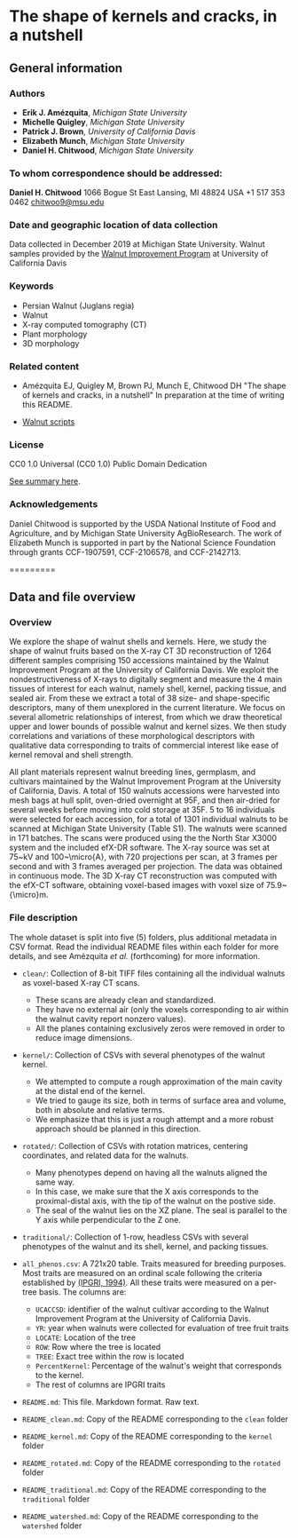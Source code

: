 # The shape of kernels and cracks, in a nutshell

## General information

### Authors

- **Erik J. Amézquita**, _Michigan State University_
- **Michelle Quigley**, _Michigan State University_
- **Patrick J. Brown**, _University of California Davis_
- **Elizabeth Munch**, _Michigan State University_
- **Daniel H. Chitwood**, _Michigan State University_

### To whom correspondence should be addressed:

**Daniel H. Chitwood**
1066 Bogue St
East Lansing, MI 48824
USA
+1 517 353 0462
chitwoo9@msu.edu

### Date and geographic location of data collection

Data collected in December 2019 at Michigan State University. Walnut samples provided by the [Walnut Improvement Program](https://fruitsandnuts.ucdavis.edu/collaborators/california-walnut-board/reports) at University of California Davis

### Keywords

- Persian Walnut (Juglans regia)
- Walnut
- X-ray computed tomography (CT)
- Plant morphology
- 3D morphology

### Related content

- Amézquita EJ, Quigley M, Brown PJ, Munch E, Chitwood DH "The shape of kernels and cracks, in a nutshell" In preparation at the time of writing this README.

- [Walnut scripts](https://github.com/amezqui3/walnut_tda)

### License

CC0 1.0 Universal (CC0 1.0)
Public Domain Dedication 

[See summary here](https://creativecommons.org/publicdomain/zero/1.0/).

### Acknowledgements

Daniel Chitwood is supported by the USDA National Institute of Food and Agriculture, and by Michigan State University AgBioResearch. The work of Elizabeth Munch is supported in part by the National Science Foundation through grants CCF-1907591, CCF-2106578, and CCF-2142713.

=========

## Data and file overview

### Overview

We explore the shape of walnut shells and kernels. Here, we study the shape of walnut fruits based on the X-ray CT 3D reconstruction of 1264 different samples comprising 150 accessions maintained by the Walnut Improvement Program at the University of California Davis. We exploit the nondestructiveness of X-rays to digitally segment and measure the 4 main tissues of interest for each walnut, namely shell, kernel, packing tissue, and sealed air. From these we extract a total of 38 size- and shape-specific descriptors, many of them unexplored in the current literature. We focus on several allometric relationships of interest, from which we draw theoretical upper and lower bounds of possible walnut and kernel sizes. We then study correlations and variations of these morphological descriptors with qualitative data corresponding to traits of commercial interest like ease of kernel removal and shell strength.

All plant materials represent walnut breeding lines, germplasm, and cultivars maintained by the Walnut Improvement Program at the University of California, Davis. A total of 150 walnuts accessions were harvested into mesh bags at hull split, oven-dried overnight at 95F, and then air-dried for several weeks before moving into cold storage at 35F. 5 to 16 individuals were selected for each accession, for a total of 1301 individual walnuts to be scanned at Michigan State University (Table S1). The walnuts were scanned in 171 batches. The scans were produced using the the North Star X3000 system and the included efX-DR software. The X-ray source was set at 75~kV and 100~\micro{A}, with 720 projections per scan, at 3 frames per second and with 3 frames averaged per projection. The data was obtained in continuous mode. The 3D X-ray CT reconstruction was computed with the efX-CT software, obtaining voxel-based images with voxel size of 75.9~{\micro}m.

### File description

The whole dataset is split into five (5) folders, plus additional metadata in CSV format. Read the individual README files within each folder for more details, and see Amézquita _et al._ (forthcoming) for more information.

- `clean/`: Collection of 8-bit TIFF files containing all the individual walnuts as voxel-based X-ray CT scans. 
    - These scans are already clean and standardized. 
    - They have no external air (only the voxels corresponding to air within the walnut cavity report nonzero values). 
    - All the planes containing exclusively zeros were removed in order to reduce image dimensions.
    
- `kernel/`: Collection of CSVs with several phenotypes of the walnut kernel. 
    - We attempted to compute a rough approximation of the main cavity at the distal end of the kernel. 
    - We tried to gauge its size, both in terms of surface area and volume, both in absolute and relative terms. 
    - We emphasize that this is just a rough attempt and a more robust approach should be planned in this direction.
    
- `rotated/`: Collection of CSVs with rotation matrices, centering coordinates, and related data for the walnuts. 
    - Many phenotypes depend on having all the walnuts aligned the same way. 
    - In this case, we make sure that the X axis corresponds to the proximal-distal axis, with the tip of the walnut on the postive side. 
    - The seal of the walnut lies on the XZ plane. The seal is parallel to the Y axis while perpendicular to the Z one. 
    
- `traditional/`: Collection of 1-row, headless CSVs with several phenotypes of the walnut and its shell, kernel, and packing tissues.

- `all_phenos.csv`: A 721x20 table. Traits measured for breeding purposes. Most traits are measured on an ordinal scale following the criteria established by [(IPGRI, 1994)](https://cgspace.cgiar.org/handle/10568/73159). All these traits were measured on a per-tree basis. The columns are:
    - `UCACCSD`: identifier of the walnut cultivar according to the Walnut Improvement Program at the University of California Davis.
    - `YR`: year when walnuts were collected for evaluation of tree fruit traits
    - `LOCATE`: Location of the tree
    - `ROW`: Row where the tree is located
    - `TREE`: Exact tree within the row is located
    - `PercentKernel`: Percentage of the walnut's weight that corresponds to the kernel.
    - The rest of columns are IPGRI traits

- `README.md`: This file. Markdown format. Raw text.

- `README_clean.md`: Copy of the README corresponding to the `clean` folder

- `README_kernel.md`: Copy of the README corresponding to the `kernel` folder

- `README_rotated.md`: Copy of the README corresponding to the `rotated` folder

- `README_traditional.md`: Copy of the README corresponding to the `traditional` folder

- `README_watershed.md`: Copy of the README corresponding to the `watershed` folder

